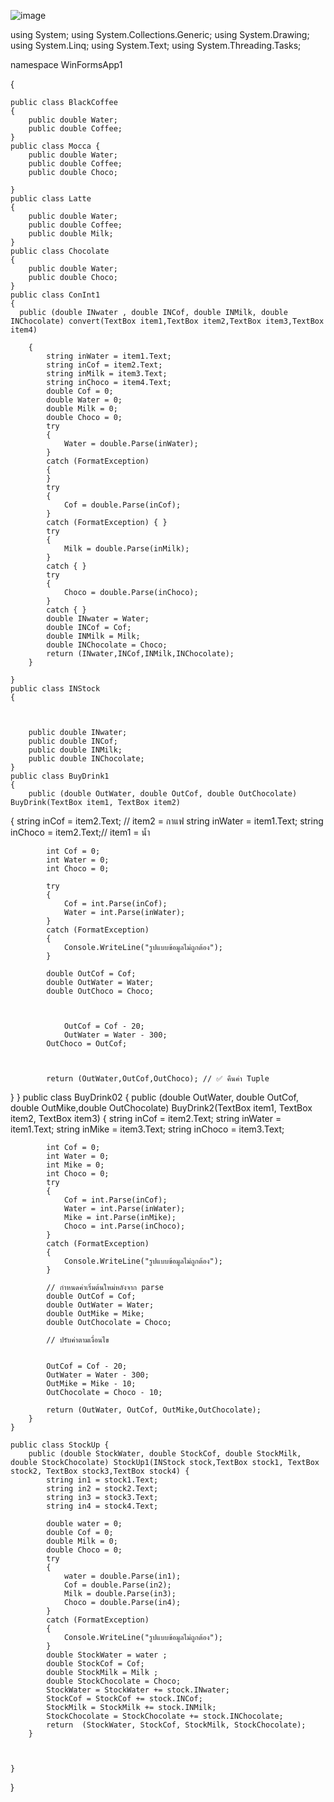 ![image](https://github.com/user-attachments/assets/fa1b0be2-907f-4c65-bc7a-5c7a1cf2fdb5)

using System;
using System.Collections.Generic;
using System.Drawing;
using System.Linq;
using System.Text;
using System.Threading.Tasks;

namespace WinFormsApp1

{

    public class BlackCoffee
    {
        public double Water;
        public double Coffee;
    }
    public class Mocca {
        public double Water;
        public double Coffee;
        public double Choco;
    
    }
    public class Latte
    {
        public double Water;
        public double Coffee;
        public double Milk;
    }
    public class Chocolate
    {
        public double Water;
        public double Choco;
    }
    public class ConInt1
    {
      public (double INwater , double INCof, double INMilk, double INChocolate) convert(TextBox item1,TextBox item2,TextBox item3,TextBox item4)

        {
            string inWater = item1.Text;
            string inCof = item2.Text;
            string inMilk = item3.Text;
            string inChoco = item4.Text;
            double Cof = 0;
            double Water = 0;
            double Milk = 0;
            double Choco = 0;
            try
            {
                Water = double.Parse(inWater);
            }
            catch (FormatException)
            {
            }
            try
            {
                Cof = double.Parse(inCof);
            }
            catch (FormatException) { }
            try
            {
                Milk = double.Parse(inMilk);
            }
            catch { }
            try
            {
                Choco = double.Parse(inChoco);
            }
            catch { }
            double INwater = Water;
            double INCof = Cof;
            double INMilk = Milk;
            double INChocolate = Choco;
            return (INwater,INCof,INMilk,INChocolate);
        }

    }
    public class INStock
    {



        public double INwater;
        public double INCof;
        public double INMilk;
        public double INChocolate;
    }
    public class BuyDrink1
    {
        public (double OutWater, double OutCof, double OutChocolate) BuyDrink(TextBox item1, TextBox item2)
{
            string inCof = item2.Text;  // item2 = กาแฟ
            string inWater = item1.Text;
            string inChoco = item2.Text;// item1 = น้ำ

            int Cof = 0;
            int Water = 0;
            int Choco = 0;

            try
            {
                Cof = int.Parse(inCof);
                Water = int.Parse(inWater);
            }
            catch (FormatException)
            {
                Console.WriteLine("รูปแบบข้อมูลไม่ถูกต้อง");
            }

            double OutCof = Cof;
            double OutWater = Water;
            double OutChoco = Choco;


           
                OutCof = Cof - 20;
                OutWater = Water - 300;
            OutChoco = OutCof;
           
            

            return (OutWater,OutCof,OutChoco); // ✅ คืนค่า Tuple
}
    }
    public class BuyDrink02
    {
        public (double OutWater, double OutCof, double OutMike,double OutChocolate) BuyDrink2(TextBox item1, TextBox item2, TextBox item3)
        {
            string inCof = item2.Text;
            string inWater = item1.Text;
            string inMike = item3.Text;
            string inChoco = item3.Text;

            int Cof = 0;
            int Water = 0;
            int Mike = 0;
            int Choco = 0;
            try
            {
                Cof = int.Parse(inCof);
                Water = int.Parse(inWater);
                Mike = int.Parse(inMike);
                Choco = int.Parse(inChoco);
            }
            catch (FormatException)
            {
                Console.WriteLine("รูปแบบข้อมูลไม่ถูกต้อง");
            }

            // กำหนดค่าเริ่มต้นใหม่หลังจาก parse
            double OutCof = Cof;
            double OutWater = Water;
            double OutMike = Mike;
            double OutChocolate = Choco;

            // ปรับค่าตามเงื่อนไข


            OutCof = Cof - 20;
            OutWater = Water - 300;
            OutMike = Mike - 10;
            OutChocolate = Choco - 10;

            return (OutWater, OutCof, OutMike,OutChocolate);
        }
    }

    public class StockUp {
        public (double StockWater, double StockCof, double StockMilk, double StockChocolate) StockUp1(INStock stock,TextBox stock1, TextBox stock2, TextBox stock3,TextBox stock4) {
            string in1 = stock1.Text;
            string in2 = stock2.Text;
            string in3 = stock3.Text;
            string in4 = stock4.Text;

            double water = 0;
            double Cof = 0;
            double Milk = 0;
            double Choco = 0;
            try
            {
                water = double.Parse(in1);
                Cof = double.Parse(in2);
                Milk = double.Parse(in3);
                Choco = double.Parse(in4);
            }
            catch (FormatException)
            {
                Console.WriteLine("รูปแบบข้อมูลไม่ถูกต้อง");
            }
            double StockWater = water ;
            double StockCof = Cof;
            double StockMilk = Milk ;
            double StockChocolate = Choco;
            StockWater = StockWater += stock.INwater;
            StockCof = StockCof += stock.INCof;
            StockMilk = StockMilk += stock.INMilk;
            StockChocolate = StockChocolate += stock.INChocolate;
            return  (StockWater, StockCof, StockMilk, StockChocolate);
        }
    
    
    
    }


}



